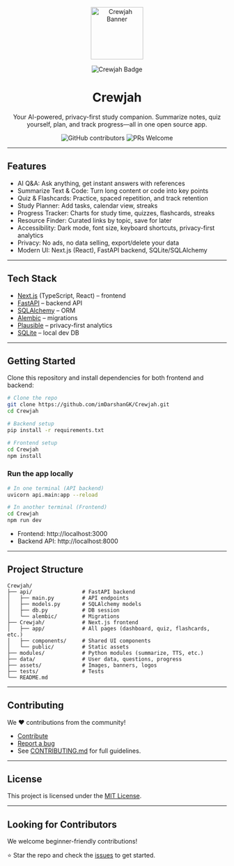 <p align="center">
  <img src="Crewjah/Crewjah/public/crewjah-logo.jpg" alt="Crewjah Banner" width="120" height="120">
</p>

<p align="center">
  <img src="https://img.shields.io/badge/Crewjah-AI--Powered-blue?style=for-the-badge&logo=python&logoColor=white" alt="Crewjah Badge">
</p>

<h1 align="center">Crewjah</h1>
<p align="center">Your AI-powered, privacy-first study companion. Summarize notes, quiz yourself, plan, and track progress—all in one open source app.</p>

<p align="center">
  <img src="https://img.shields.io/github/contributors/imDarshanGK/Crewjah" alt="GitHub contributors">
  <img src="https://img.shields.io/badge/PRs-welcome-brightgreen.svg?style=flat-square" alt="PRs Welcome">
</p>

---

## Features

- AI Q&A: Ask anything, get instant answers with references
- Summarize Text & Code: Turn long content or code into key points
- Quiz & Flashcards: Practice, spaced repetition, and track retention
- Study Planner: Add tasks, calendar view, streaks
- Progress Tracker: Charts for study time, quizzes, flashcards, streaks
- Resource Finder: Curated links by topic, save for later
- Accessibility: Dark mode, font size, keyboard shortcuts, privacy-first analytics
- Privacy: No ads, no data selling, export/delete your data
- Modern UI: Next.js (React), FastAPI backend, SQLite/SQLAlchemy

---

## Tech Stack

- [Next.js](https://nextjs.org/) (TypeScript, React) – frontend
- [FastAPI](https://fastapi.tiangolo.com/) – backend API
- [SQLAlchemy](https://www.sqlalchemy.org/) – ORM
- [Alembic](https://alembic.sqlalchemy.org/) – migrations
- [Plausible](https://plausible.io/) – privacy-first analytics
- [SQLite](https://www.sqlite.org/) – local dev DB

---

## Getting Started

Clone this repository and install dependencies for both frontend and backend:

```bash
# Clone the repo
git clone https://github.com/imDarshanGK/Crewjah.git
cd Crewjah

# Backend setup
pip install -r requirements.txt

# Frontend setup
cd Crewjah
npm install
```

### Run the app locally

```bash
# In one terminal (API backend)
uvicorn api.main:app --reload

# In another terminal (Frontend)
cd Crewjah
npm run dev
```

- Frontend: http://localhost:3000
- Backend API: http://localhost:8000

---

## Project Structure

```
Crewjah/
├── api/                # FastAPI backend
│   ├── main.py         # API endpoints
│   ├── models.py       # SQLAlchemy models
│   ├── db.py           # DB session
│   └── alembic/        # Migrations
├── Crewjah/            # Next.js frontend
│   ├── app/            # All pages (dashboard, quiz, flashcards, etc.)
│   ├── components/     # Shared UI components
│   └── public/         # Static assets
├── modules/            # Python modules (summarize, TTS, etc.)
├── data/               # User data, questions, progress
├── assets/             # Images, banners, logos
├── tests/              # Tests
└── README.md
```

---

## Contributing

We ❤️ contributions from the community!

- [Contribute](https://github.com/imDarshanGK/Crewjah)
- [Report a bug](https://github.com/imDarshanGK/Crewjah/issues/new)
- See [CONTRIBUTING.md](.github/CONTRIBUTING.md) for full guidelines.

---

## License

This project is licensed under the [MIT License](LICENSE).

---

## Looking for Contributors

We welcome beginner-friendly contributions!

⭐ Star the repo and check the [issues](https://github.com/imDarshanGK/Crewjah/issues) to get started.
